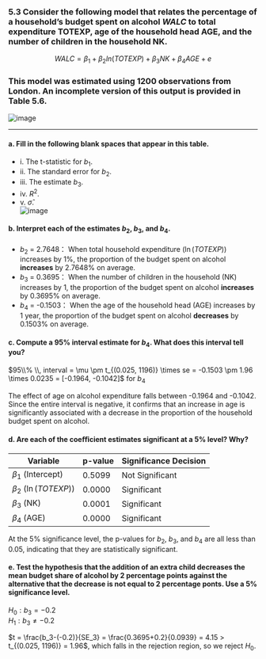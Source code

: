 ### 5.3 Consider the following model that relates the percentage of a household’s budget spent on alcohol *WALC* to total expenditure TOTEXP, age of the household head AGE, and the number of children in the household NK.

$$
WALC = \beta_1 + \beta_2 ln(TOTEXP)+ \beta_3NK + \beta_4AGE +e
$$

### This model was estimated using 1200 observations from London. An incomplete version of this output is provided in Table 5.6.

![image](https://github.com/user-attachments/assets/9a55b09e-90a5-4089-81e2-a4f5e829dc2d)

---

#### a. Fill in the following blank spaces that appear in this table.
- i. The t-statistic for $b_1$.
- ii. The standard error for $b_2$.
- iii. The estimate $b_3$.
- iv. $R^2$.
- v. $\hat{\sigma}$.    
![image](https://github.com/user-attachments/assets/478cf283-4bb1-4bf5-8969-a898694439b1)
#### b. Interpret each of the estimates $b_2$, $b_3$, and $b_4$.

- $b_2$ = 2.7648： When total household expenditure $(\ln(TOTEXP))$ increases by 1%, the proportion of the budget spent on alcohol **increases** by 2.7648% on average.
- $b_3$ = 0.3695： When the number of children in the household (NK) increases by 1, the proportion of the budget spent on alcohol **increases** by 0.3695% on average. 
- $b_4$ = -0.1503： When the age of the household head (AGE) increases by 1 year, the proportion of the budget spent on alcohol **decreases** by 0.1503% on average.

#### c. Compute a 95% interval estimate for $b_4$. What does this interval tell you?

$95\\% \\, interval = \mu \pm t_{(0.025, 1196)} \times se = -0.1503 \pm 1.96 \times 0.0235 = [-0.1964, -0.1042]$ for $b_4$    

The effect of age on alcohol expenditure falls between -0.1964 and -0.1042. Since the entire interval is negative, it confirms that an increase in age is significantly associated with a decrease in the proportion of the household budget spent on alcohol.

#### d. Are each of the coeﬃcient estimates significant at a 5% level? Why?

|         Variable         | p-value | Significance Decision |
|--------------------------|---------|-----------------------|
| $\beta_1$ (Intercept)    | 0.5099  | Not Significant       |
| $\beta_2$ $(\ln(TOTEXP))$| 0.0000  | Significant           |
| $\beta_3$ (NK)           | 0.0001  | Significant           |
| $\beta_4$ (AGE)          | 0.0000  | Significant           |

At the 5% significance level, the p-values for $b_2$, $b_3$, and $b_4$ are all less than 0.05, indicating that they are statistically significant.

#### e. Test the hypothesis that the addition of an extra child decreases the mean budget share of alcohol by 2 percentage points against the alternative that the decrease is not equal to 2 percentage ponts. Use a 5% significance level.

$H_0: b_3 = -0.2$    
$H_1: b_3 \neq -0.2$    

$t = \frac{b_3-(-0.2)}{SE_3} = \frac{0.3695+0.2}{0.0939} = 4.15 > t_{(0.025, 1196)} = 1.96$, which falls in the rejection region, so we reject $H_0$. 
